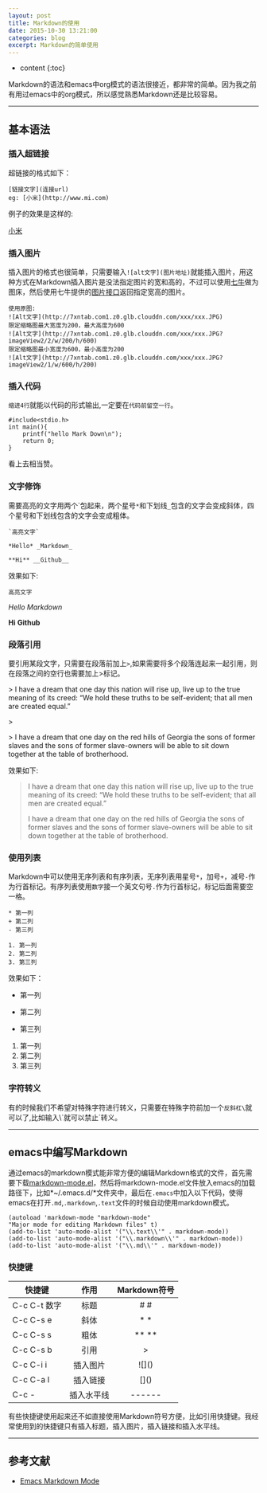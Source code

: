 ```yaml
---
layout: post
title: Markdown的使用
date: 2015-10-30 13:21:00
categories: blog
excerpt: Markdown的简单使用
---
```


* content
{:toc}

Markdown的语法和emacs中org模式的语法很接近，都非常的简单。因为我之前有用过emacs中的org模式，所以感觉熟悉Markdown还是比较容易。

---

## 基本语法

### 插入超链接

超链接的格式如下：

    [链接文字](连接url)
	eg: [小米](http://www.mi.com)
	
例子的效果是这样的:

[小米](http://www.mi.com)

### 插入图片

插入图片的格式也很简单，只需要输入`![alt文字](图片地址)`就能插入图片，用这种方式在Markdown插入图片是没法指定图片的宽和高的，不过可以使用[七牛](http://www.qiniu.com/)做为图床，然后使用七牛提供的[图片接口](http://developer.qiniu.com/docs/v6/api/reference/fop/image/imageview2.html#imageView2-specification)返回指定宽高的图片。

    使用原图:
    ![Alt文字](http://7xntab.com1.z0.glb.clouddn.com/xxx/xxx.JPG)
    限定缩略图最大宽度为200，最大高度为600
    ![Alt文字](http://7xntab.com1.z0.glb.clouddn.com/xxx/xxx.JPG?imageView2/2/w/200/h/600)
	限定缩略图最小宽度为600，最小高度为200
    ![Alt文字](http://7xntab.com1.z0.glb.clouddn.com/xxx/xxx.JPG?imageView2/1/w/600/h/200)

### 插入代码

`缩进4行`就能以代码的形式输出,一定要在`代码前留空一行`。

    #include<stdio.h>
    int main(){
        printf("hello Mark Down\n");
        return 0;
    }

看上去相当赞。

### 文字修饰

需要高亮的文字用两个\`包起来，两个星号`*`和下划线`_`包含的文字会变成斜体，四个星号和下划线包含的文字会变成粗体。

    `高亮文字`
	
    *Hello* _Markdown_
	
	**Hi** __Github__

效果如下:

`高亮文字`

*Hello* _Markdown_

**Hi** __Github__

### 段落引用

要引用某段文字，只需要在段落前加上`>`,如果需要将多个段落连起来一起引用，则在段落之间的空行也需要加上\>标记。

\> I have a dream that one day this nation will rise up, live up to the true meaning of its creed: “We hold these truths to be self-evident; that all men are created equal.”

\>

\> I have a dream that one day on the red hills of Georgia the sons of former slaves and the sons of former slave-owners will be able to sit down together at the table of brotherhood.

效果如下:

> I have a dream that one day this nation will rise up, live up to the true meaning of its creed: “We hold these truths to be self-evident; that all men are created equal.”
>
> I have a dream that one day on the red hills of Georgia the sons of former slaves and the sons of former slave-owners will be able to sit down together at the table of brotherhood.

### 使用列表

Markdown中可以使用无序列表和有序列表，无序列表用星号`*`，加号`+`，减号`-`作为行首标记。有序列表使用`数字`接一个英文句号`.`作为行首标记，标记后面需要空一格。

    * 第一列
	+ 第二列
	- 第三列

    1. 第一列
	2. 第二列
	3. 第三列
    
效果如下：
	
* 第一列
+ 第二列
- 第三列

1. 第一列
2. 第二列
3. 第三列

### 字符转义

有的时候我们不希望对特殊字符进行转义，只需要在特殊字符前加一个`反斜杠\`就可以了,比如输入\\\`就可以禁止\`转义。

---

## emacs中编写Markdown

通过emacs的markdown模式能非常方便的编辑Markdown格式的文件，首先需要下载[markdown-mode.el](http://jblevins.org/projects/markdown-mode/markdown-mode.el)，然后将markdown-mode.el文件放入emacs的加载路径下，比如*~/.emacs.d/*文件夹中，最后在`.emacs`中加入以下代码，使得emacs在打开`.md`,`.markdown`,`.text`文件的时候自动使用markdown模式。

    (autoload 'markdown-mode "markdown-mode"
    "Major mode for editing Markdown files" t)
    (add-to-list 'auto-mode-alist '("\\.text\\'" . markdown-mode))
    (add-to-list 'auto-mode-alist '("\\.markdown\\'" . markdown-mode))
    (add-to-list 'auto-mode-alist '("\\.md\\'" . markdown-mode))

### 快捷键

|快捷键     |作用     |Markdown符号 |
|----------|:------:|:------:|
|C-c C-t 数字| 标题| \# \#|
|C-c C-s e |斜体|\* \*|
|C-c C-s s |粗体|\*\* \*\*|
|C-c C-s b|引用|\>|
|C-c C-i i|插入图片|!\[\]\(\)|
|C-c C-a l|插入链接|\[\]\(\)|
|C-c -|插入水平线|------|

有些快捷键使用起来还不如直接使用Markdown符号方便，比如引用快捷键。我经常使用到的快捷键只有插入标题，插入图片，插入链接和插入水平线。

---

## 参考文献

* [Emacs Markdown Mode](http://jblevins.org/projects/markdown-mode/)
